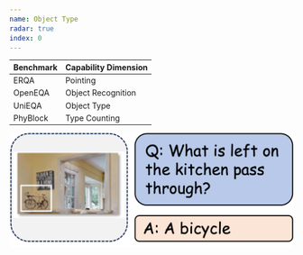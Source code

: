 ```yaml
---
name: Object Type
radar: true
index: 0
---
```


<div class="row">
<div class="col-8">

| **Benchmark** | **Capability Dimension** |
| ------------- | ------------------------ |
| ERQA          | Pointing                 |
| OpenEQA       | Object Recognition       |
| UniEQA        | Object Type              |
| PhyBlock      | Type Counting            |

</div>

<div class="col-4">

![alt text](objecttype.png)

</div>

</div>
